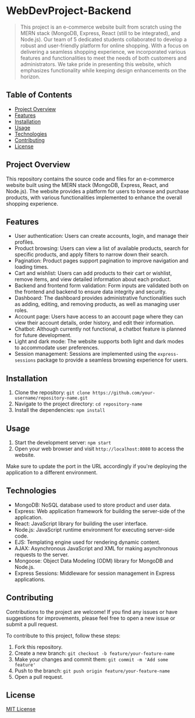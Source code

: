 # WebDevProject-Backend

> This project is an e-commerce website built from scratch using the MERN stack (MongoDB, Express, React (still to be integrated), and Node.js). Our team of 5 dedicated students collaborated to develop a robust and user-friendly platform for online shopping. With a focus on delivering a seamless shopping experience, we incorporated various features and functionalities to meet the needs of both customers and administrators. We take pride in presenting this website, which emphasizes functionality while keeping design enhancements on the horizon.

## Table of Contents

- [Project Overview](#project-overview)
- [Features](#features)
- [Installation](#installation)
- [Usage](#usage)
- [Technologies](#technologies)
- [Contributing](#contributing)
- [License](#license)

## Project Overview

This repository contains the source code and files for an e-commerce website built using the MERN stack (MongoDB, Express, React, and Node.js). The website provides a platform for users to browse and purchase products, with various functionalities implemented to enhance the overall shopping experience.

## Features

- User authentication: Users can create accounts, login, and manage their profiles.
- Product browsing: Users can view a list of available products, search for specific products, and apply filters to narrow down their search.
- Pagination: Product pages support pagination to improve navigation and loading times.
- Cart and wishlist: Users can add products to their cart or wishlist, remove items, and view detailed information about each product.
- Backend and frontend form validation: Form inputs are validated both on the frontend and backend to ensure data integrity and security.
- Dashboard: The dashboard provides administrative functionalities such as adding, editing, and removing products, as well as managing user roles.
- Account page: Users have access to an account page where they can view their account details, order history, and edit their information.
- Chatbot: Although currently not functional, a chatbot feature is planned for future development.
- Light and dark mode: The website supports both light and dark modes to accommodate user preferences.
- Session management: Sessions are implemented using the `express-sessions` package to provide a seamless browsing experience for users.

## Installation

1. Clone the repository: `git clone https://github.com/your-username/repository-name.git`
2. Navigate to the project directory: `cd repository-name`
3. Install the dependencies: `npm install`

## Usage

1. Start the development server: `npm start`
2. Open your web browser and visit `http://localhost:8080` to access the website.

Make sure to update the port in the URL accordingly if you're deploying the application to a different environment.

## Technologies

- MongoDB: NoSQL database used to store product and user data.
- Express: Web application framework for building the server-side of the application.
- React: JavaScript library for building the user interface.
- Node.js: JavaScript runtime environment for executing server-side code.
- EJS: Templating engine used for rendering dynamic content.
- AJAX: Asynchronous JavaScript and XML for making asynchronous requests to the server.
- Mongoose: Object Data Modeling (ODM) library for MongoDB and Node.js.
- Express Sessions: Middleware for session management in Express applications.

## Contributing

Contributions to the project are welcome! If you find any issues or have suggestions for improvements, please feel free to open a new issue or submit a pull request.

To contribute to this project, follow these steps:

1. Fork this repository.
2. Create a new branch: `git checkout -b feature/your-feature-name`
3. Make your changes and commit them: `git commit -m 'Add some feature'`
4. Push to the branch: `git push origin feature/your-feature-name`
5. Open a pull request.

## License

[MIT License](LICENSE)

